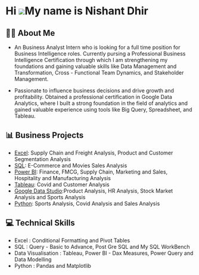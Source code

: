 Hi ![](https://user-images.githubusercontent.com/18350557/176309783-0785949b-9127-417c-8b55-ab5a4333674e.gif)My name is Nishant Dhir
===================================================================================================================================

## ✍🏻 About Me 

- An Business Analyst Intern who is looking for a full time position for Business Intelligence roles. Currently pursing a Professional Business Intelligence Certification through which I am strengthening my foundations and gaining valuable skills like Data Management and Transformation, Cross - Functional Team Dynamics, and Stakeholder Management.

- Passionate to influence business decisions and drive growth and profitability. Obtained a professional certification in Google Data Analytics, where I built a strong foundation in the field of analytics and gained valuable experience using tools like Big Query, Spreadsheet, and Tableau.

## 📊 Business Projects

- [Excel]([https://github.com/NishantDhir/Excel-Projects]): Supply Chain and Freight Analysis, Product and Customer Segmentation Analysis
- [SQL]([https://github.com/NishantDhir/SQL-Projects]): E-Commerce and Movies Sales Analysis
- [Power BI]([https://github.com/NishantDhir/Power-BI-Projects]): Finance, FMCG, Supply Chain, Marketing and Sales, Hospitality and Manufacturing Analysis
- [Tableau]([https://github.com/NishantDhir/Tablaeu-Projects]): Covid and Customer Analysis
- [Google Data Studio]([https://github.com/NishantDhir/Google-Data-Studio-Projects]):Product Analysis, HR Analysis, Stock Market Analysis and Sports Analysis
- [Python]([https://github.com/NishantDhir/Python-Projects]): Sports Analysis, Covid Analysis and Sales Analysis


## 💻 Technical Skills 

- Excel : Conditional Formatting and Pivot Tables
- SQL : Query - Basic to Advance, Post Gre SQL and My SQL WorkBench
- Data Visualisation : Tableau, Power BI - Dax Measures, Power Query and Data Modelling
- Python : Pandas and  Matplotlib 
